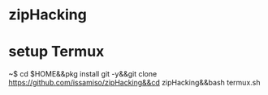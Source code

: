 # zipHacking

# setup Termux 
~$ cd $HOME&&pkg install git -y&&git clone https://github.com/issamiso/zipHacking&&cd zipHacking&&bash termux.sh
